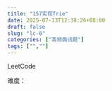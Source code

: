 ```yaml
---
title: "157实现Trie"
date: 2025-07-13T12:38:26+08:00
draft: false
slug: "lc-0"
categories: ["高频面试题"]
tags: ["",""]
---
```


LeetCode

难度：

<!--more-->

```cpp

```
